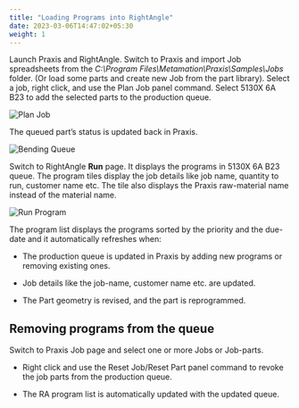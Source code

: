 ```yaml
---
title: "Loading Programs into RightAngle"
date: 2023-03-06T14:47:02+05:30
weight: 1
---
```


Launch Praxis and RightAngle. Switch to Praxis and import Job spreadsheets from the _C:\Program Files\Metamation\Praxis\Samples\Jobs_ folder. (Or load some parts and create new Job from the part library). Select a job, right click, and use the Plan Job panel command. Select 5130X 6A B23 to add the selected parts to the production queue.

![Plan Job](/images/PlanJobRA.png)

The queued part’s status is updated back in Praxis.

![Bending Queue](/images/BendingQueue.png)

Switch to RightAngle **Run** page. It displays the programs in 5130X 6A B23 queue. The program tiles display the job details like job name, quantity to run, customer name etc. The tile also displays the Praxis raw-material name instead of the material name.

![Run Program](/images/RunProgram.png)

The program list displays the programs sorted by the priority and the due-date and it automatically refreshes when:
* The production queue is updated in Praxis by adding new programs or removing existing ones.

* Job details like the job-name, customer name etc. are updated.

* The Part geometry is revised, and the part is reprogrammed.

Removing programs from the queue
--------------------------------

Switch to Praxis Job page and select one or more Jobs or Job-parts.

* Right click and use the Reset Job/Reset Part panel command to revoke the job parts from the production queue.

* The RA program list is automatically updated with the updated queue.